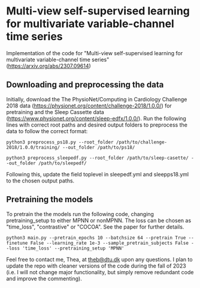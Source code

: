 # Multi-view self-supervised learning for multivariate variable-channel time series
Implementation of the code for "Multi-view self-supervised learning for multivariate variable-channel time series" (https://arxiv.org/abs/2307.09614)

## Downloading and preprocessing the data 
Initially, download the The PhysioNet/Computing in Cardiology Challenge 2018 data (https://physionet.org/content/challenge-2018/1.0.0/) for pretraining and the Sleep Cassette data (https://www.physionet.org/content/sleep-edfx/1.0.0/). 
Run the following lines with correct root paths and desired output folders to preprocess the data to follow the correct format:
```
python3 preprocess_ps18.py --root_folder /path/to/challenge-2018/1.0.0/training/ --out_folder /path/to/ps18/
```
```
python3 preprocess_sleepedf.py --root_folder /path/to/sleep-casette/ --out_folder /path/to/sleepedf/
```
Following this, update the field toplevel in sleepedf.yml and sleepps18.yml to the chosen output paths.

## Pretraining the models
To pretrain the the models run the following code, changing pretraining_setup to either MPNN or nonMPNN. The loss can be chosen as "time_loss", "contrastive" or "COCOA". See the paper for further details. 
```
python3 main.py --pretrain_epochs 10 --batchsize 64 --pretrain True --finetune False --learning_rate 1e-3 --sample_pretrain_subjects False --loss 'time_loss' --pretraining_setup 'MPNN'
```

Feel free to contact me, Thea, at theb@dtu.dk upon any questions. 
I plan to update the repo with cleaner versions of the code during the fall of 2023 (i.e. I will not change major functionality, but simply remove redundant code and improve the commenting). 

